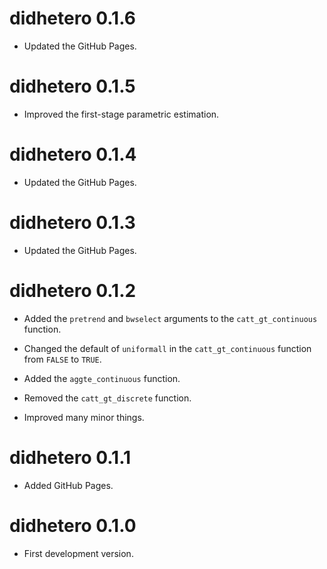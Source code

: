 # didhetero 0.1.6

* Updated the GitHub Pages.

# didhetero 0.1.5

* Improved the first-stage parametric estimation.

# didhetero 0.1.4

* Updated the GitHub Pages.

# didhetero 0.1.3

* Updated the GitHub Pages.

# didhetero 0.1.2

* Added the `pretrend` and `bwselect` arguments to the `catt_gt_continuous` function.

* Changed the default of `uniformall` in the `catt_gt_continuous` function from `FALSE` to `TRUE`.

* Added the `aggte_continuous` function.

* Removed the `catt_gt_discrete` function.

* Improved many minor things.

# didhetero 0.1.1

* Added GitHub Pages.

# didhetero 0.1.0

* First development version.
